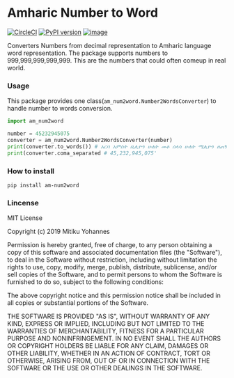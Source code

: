 # Amharic Number to Word

[![CircleCI](https://circleci.com/gh/mitiku1/AmharicNumber2Word.svg?style=svg)](https://circleci.com/gh/mitiku1/AmharicNumber2Word)  [![PyPI version](https://badge.fury.io/py/am-num2word.svg)](https://badge.fury.io/py/am-num2word)
[![image](https://secure.travis-ci.org/mitiku1/AmharicNumber2Word.png)](http://travis-ci.org/mitiku1/AmharicNumber2Word)


<p>
Converters Numbers from decimal representation to Amharic language word representation. The package supports numbers to 999,999,999,999,999. This are the numbers that could often comeup in real world. 
</p>

### Usage
This package provides one class(`am_num2word.Number2WordsConverter`) to handle number to words conversion.
```python
import am_num2word

number = 45232945075
converter = am_num2word.Number2WordsConverter(number)
print(converter.to_words()) # አርባ አምስት ቢሊዮን ሁለት መቶ ሰላሳ ሁለት ሚሊዮን ዘጠኝ መቶ አርባ አምስት ሺህ ሰባ አምስት
print(converter.coma_separated # 45,232,945,075'
```

### How to install
```console
pip install am-num2word
```

### Lincense

MIT License

Copyright (c) 2019 Mitiku Yohannes

Permission is hereby granted, free of charge, to any person obtaining a copy
of this software and associated documentation files (the "Software"), to deal
in the Software without restriction, including without limitation the rights
to use, copy, modify, merge, publish, distribute, sublicense, and/or sell
copies of the Software, and to permit persons to whom the Software is
furnished to do so, subject to the following conditions:

The above copyright notice and this permission notice shall be included in all
copies or substantial portions of the Software.

THE SOFTWARE IS PROVIDED "AS IS", WITHOUT WARRANTY OF ANY KIND, EXPRESS OR
IMPLIED, INCLUDING BUT NOT LIMITED TO THE WARRANTIES OF MERCHANTABILITY,
FITNESS FOR A PARTICULAR PURPOSE AND NONINFRINGEMENT. IN NO EVENT SHALL THE
AUTHORS OR COPYRIGHT HOLDERS BE LIABLE FOR ANY CLAIM, DAMAGES OR OTHER
LIABILITY, WHETHER IN AN ACTION OF CONTRACT, TORT OR OTHERWISE, ARISING FROM,
OUT OF OR IN CONNECTION WITH THE SOFTWARE OR THE USE OR OTHER DEALINGS IN THE
SOFTWARE.
